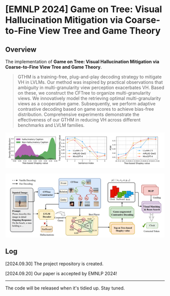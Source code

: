 # [EMNLP 2024] Game on Tree: Visual Hallucination Mitigation via Coarse-to-Fine View Tree and Game Theory

## Overview
The implementation of **Game on Tree: Visual Hallucination Mitigation via Coarse-to-Fine View Tree and Game Theory**.

> GTHM is a training-free, plug-and-play decoding strategy to mitigate VH in LVLMs. Our method was inspired by practical observations that ambiguity in multi-granularity view perception exacerbates VH.  Based on these, we construct the CFTree to organize multi-granularity views. We innovatively model the retrieving optimal multi-granularity views as a cooperative game. Subsequently, we perform adaptive contrastive decoding based on game scores to achieve bias-free distribution. Comprehensive experiments demonstrate the effectiveness of our GTHM in reducing VH across different benchmarks and LVLM families.

<p align="center">
  <img src="pic/findings.png" width="800">
</p>
<p align="center">
  <img src="pic/framework.png" width="800">
</p>

##  Log

[2024.09.30] The project repository is created.

[2024.09.20] Our paper is accepted by EMNLP 2024!

---

The code will be released when it's tidied up. Stay tuned.

